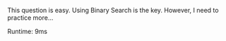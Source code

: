 This question is easy. Using Binary Search is the key. However, I need to practice more...

Runtime: 9ms

